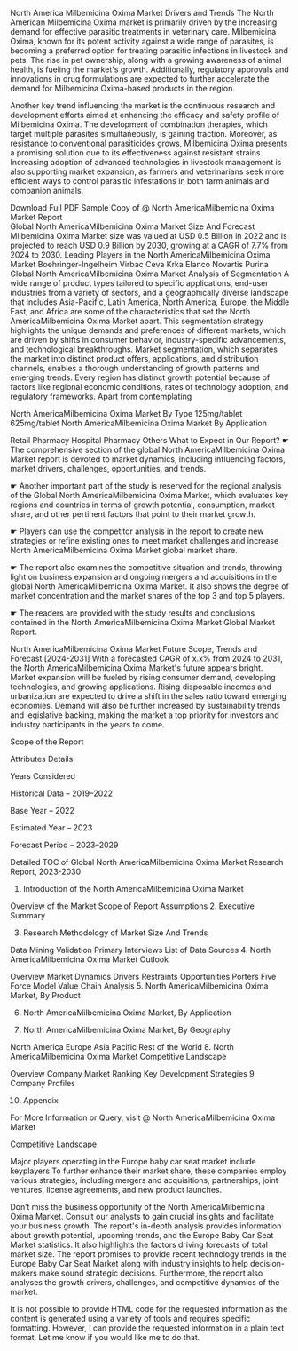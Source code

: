 North America Milbemicina Oxima Market Drivers and Trends
The North American Milbemicina Oxima market is primarily driven by the increasing demand for effective parasitic treatments in veterinary care. Milbemicina Oxima, known for its potent activity against a wide range of parasites, is becoming a preferred option for treating parasitic infections in livestock and pets. The rise in pet ownership, along with a growing awareness of animal health, is fueling the market's growth. Additionally, regulatory approvals and innovations in drug formulations are expected to further accelerate the demand for Milbemicina Oxima-based products in the region.

Another key trend influencing the market is the continuous research and development efforts aimed at enhancing the efficacy and safety profile of Milbemicina Oxima. The development of combination therapies, which target multiple parasites simultaneously, is gaining traction. Moreover, as resistance to conventional parasiticides grows, Milbemicina Oxima presents a promising solution due to its effectiveness against resistant strains. Increasing adoption of advanced technologies in livestock management is also supporting market expansion, as farmers and veterinarians seek more efficient ways to control parasitic infestations in both farm animals and companion animals.

Download Full PDF Sample Copy of @ North AmericaMilbemicina Oxima Market Report  
Global North AmericaMilbemicina Oxima Market Size And Forecast
Milbemicina Oxima Market size was valued at USD 0.5 Billion in 2022 and is projected to reach USD 0.9 Billion by 2030, growing at a CAGR of 7.7% from 2024 to 2030.
Leading Players in the North AmericaMilbemicina Oxima Market
Boehringer-Ingelheim
Virbac
Ceva
Krka
Elanco
Novartis
Purina
Global North AmericaMilbemicina Oxima Market Analysis of Segmentation
A wide range of product types tailored to specific applications, end-user industries from a variety of sectors, and a geographically diverse landscape that includes Asia-Pacific, Latin America, North America, Europe, the Middle East, and Africa are some of the characteristics that set the North AmericaMilbemicina Oxima Market apart. This segmentation strategy highlights the unique demands and preferences of different markets, which are driven by shifts in consumer behavior, industry-specific advancements, and technological breakthroughs. Market segmentation, which separates the market into distinct product offers, applications, and distribution channels, enables a thorough understanding of growth patterns and emerging trends. Every region has distinct growth potential because of factors like regional economic conditions, rates of technology adoption, and regulatory frameworks. Apart from contemplating

North AmericaMilbemicina Oxima Market By Type
125mg/tablet
625mg/tablet
North AmericaMilbemicina Oxima Market By Application

Retail Pharmacy
Hospital Pharmacy
Others
What to Expect in Our Report?
☛ The comprehensive section of the global North AmericaMilbemicina Oxima Market report is devoted to market dynamics, including influencing factors, market drivers, challenges, opportunities, and trends.

☛ Another important part of the study is reserved for the regional analysis of the Global North AmericaMilbemicina Oxima Market, which evaluates key regions and countries in terms of growth potential, consumption, market share, and other pertinent factors that point to their market growth.

☛ Players can use the competitor analysis in the report to create new strategies or refine existing ones to meet market challenges and increase North AmericaMilbemicina Oxima Market global market share.

☛ The report also examines the competitive situation and trends, throwing light on business expansion and ongoing mergers and acquisitions in the global North AmericaMilbemicina Oxima Market. It also shows the degree of market concentration and the market shares of the top 3 and top 5 players.

☛ The readers are provided with the study results and conclusions contained in the North AmericaMilbemicina Oxima Market Global Market Report.

North AmericaMilbemicina Oxima Market Future Scope, Trends and Forecast [2024-2031]
With a forecasted CAGR of x.x% from 2024 to 2031, the North AmericaMilbemicina Oxima Market's future appears bright. Market expansion will be fueled by rising consumer demand, developing technologies, and growing applications. Rising disposable incomes and urbanization are expected to drive a shift in the sales ratio toward emerging economies. Demand will also be further increased by sustainability trends and legislative backing, making the market a top priority for investors and industry participants in the years to come.

Scope of the Report

Attributes Details

Years Considered

Historical Data – 2019–2022

Base Year – 2022

Estimated Year – 2023

Forecast Period – 2023–2029

Detailed TOC of Global North AmericaMilbemicina Oxima Market Research Report, 2023-2030
1. Introduction of the North AmericaMilbemicina Oxima Market

Overview of the Market
Scope of Report
Assumptions
2. Executive Summary

3. Research Methodology of Market Size And Trends

Data Mining
Validation
Primary Interviews
List of Data Sources
4. North AmericaMilbemicina Oxima Market Outlook

Overview
Market Dynamics
Drivers
Restraints
Opportunities
Porters Five Force Model
Value Chain Analysis
5. North AmericaMilbemicina Oxima Market, By Product

6. North AmericaMilbemicina Oxima Market, By Application

7. North AmericaMilbemicina Oxima Market, By Geography

North America
Europe
Asia Pacific
Rest of the World
8. North AmericaMilbemicina Oxima Market Competitive Landscape

Overview
Company Market Ranking
Key Development Strategies
9. Company Profiles

10. Appendix

For More Information or Query, visit @ North AmericaMilbemicina Oxima Market

Competitive Landscape

Major players operating in the Europe baby car seat market include keyplayers To further enhance their market share, these companies employ various strategies, including mergers and acquisitions, partnerships, joint ventures, license agreements, and new product launches.

Don’t miss the business opportunity of the North AmericaMilbemicina Oxima Market. Consult our analysts to gain crucial insights and facilitate your business growth.
The report's in-depth analysis provides information about growth potential, upcoming trends, and the Europe Baby Car Seat Market statistics. It also highlights the factors driving forecasts of total market size. The report promises to provide recent technology trends in the Europe Baby Car Seat Market along with industry insights to help decision-makers make sound strategic decisions. Furthermore, the report also analyses the growth drivers, challenges, and competitive dynamics of the market.

It is not possible to provide HTML code for the requested information as the content is generated using a variety of tools and requires specific formatting. However, I can provide the requested information in a plain text format. Let me know if you would like me to do that.

 
